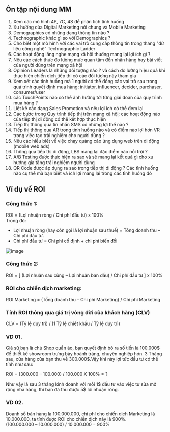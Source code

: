 
## Ôn tập nội dung MM

1. Xem các mô hình 4P, 7C, 4S để phân tích tình huống  
2. Xu hướng của Digital Marketing nói chung và Mobile Marketing   
3. Demographics có những dạng thông tin nào ?  
4. Technographic khác gì so với Demographics ?  
5. Cho biết một mô hình với các vai trò cung cấp thông tin trong thang "dữ liệu công nghệ" Technographic Ladder
6. Các hoạt động lắng nghe mạng xã hội thường mang lại lợi ích gì ?  
7. Nêu các cách thức đo lường mức quan tâm đến nhãn hàng hay bài viết của người dùng trên mạng xã hội  
8. Opinion Leaders là những đối tượng nào ? và cách đo lường hiệu quả khi thực hiện chiến dịch tiếp thị có các đối tượng này tham gia   
9. Xem xét các tình huống mà 1 người có thể đóng các vai trò sau trong quá trình quyết định mua hàng: initiator, influencer, decider, purchaser, consumer/user  
10. các TouchPoints nào có thể ảnh hưởng tới từng giai đoạn của quy trình mua hàng ?  
11. Liệt kê các dạng Sales Promotion và nêu lợi ích có thể đem lại   
12. Các bước trong Quy trình tiếp thị trên mạng xã hội; các hoạt động nào của tiếp thị di động có thể kết hợp thực hiện  
13. Tiếp thị thông qua tin nhắn SMS có những lợi thế nào ?  
14. Tiếp thị thông qua AR trong tình huống nào và có điểm nào lợi hơn VR trong việc tạo trải nghiệm cho người dùng ?   
15. Nêu các hiểu biết về việc chạy quảng cáo ứng dụng web trên di động (mobile web ads)   
16. Thông qua tiếp thị di động, LBS mang lại đặc điểm nào nổi trội ?  
17. A/B Testing được thực hiện ra sao và sẽ mang lại kết quả gì cho xu hướng gia tăng trải nghiệm người dùng   
18. QR Code được áp dụng ra sao trong tiếp thị di động ? Các tình huống nào cụ thể mà bạn biết và ích lợi mang lại trong các tình huống đó   

## Ví dụ về ROI  

### Công thức 1: 
ROI = (Lợi nhuận ròng / Chi phí đầu tư) x 100%   
Trong đó:  
- Lợi nhuận ròng (hay còn gọi là lợi nhuận sau thuế) = Tổng doanh thu – Chi phí đầu tư.  
- Chi phí đầu tư = Chi phí cố định + chi phí biến đổi

![image](https://github.com/AdTekDev/mMarketing/assets/18588011/fba73390-441e-456b-bada-d3bc43dc8f50)  

### Công thức 2:   
ROI = [ (Lợi nhuận sau cùng – Lợi nhuận ban đầu) / Chi phí đầu tư ] x 100%   

### ROI cho chiến dịch marketing:  

ROI Marketing = (Tổng doanh thu – Chi phí Marketing) / Chi phí Marketing

### Tính ROI thông qua giá trị vòng đời của khách hàng (CLV)  

CLV = (Tỷ lệ duy trì) / (1 Tỷ lệ chiết khấu / Tỷ lệ duy trì)  
  
### VD 01.
Giả sử bạn là chủ Shop quần áo, bạn quyết định bỏ ra số tiền là 100.000$ để thiết kế showroom trưng bày hoành tráng, chuyên nghiệp hơn. 3 Tháng sau, cửa hàng của bạn thu về 300.000$.Vậy khi này lợi tức đầu tư có thể tính như sau:  
  
ROI = (300.000 – 100.000) / 100.000 X 100% = ?  
  
Như vậy là sau 3 tháng kinh doanh với mỗi 1$ đầu tư vào việc tư sửa mở rộng nhà hàng, thì bạn đã thu được 5$ lợi nhuận ròng.  


### VD 02.
Doanh số bán hàng là 100.000.000, chi phí cho chiến dịch Marketing là 10.000.000, ta tính được ROI cho chiến dịch này là 900%.  
(100.000.000 – 10.000.000) / 10.000.000 = 900%   



